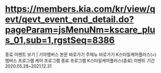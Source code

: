 # https://members.kia.com/kr/view/qevt/qevt_event_end_detail.do?pageParam=jsMenuNm=kscare_plus_01,sub=1,rgstSeq=8386

종료 이벤트 보기 | 기아멤버스
본문 바로가기
주메뉴 바로가기
K스타일케어플러스(+)
멤버스 프로그램
케어 프로그램
종료 프로그램
K스타일케어플러스(종료)
이벤트 기간
2020.05.28~2021.12.31
